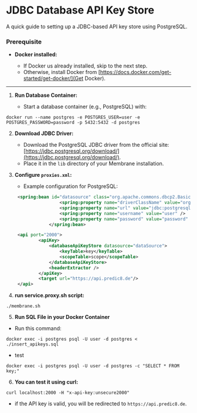 # JDBC Database API Key Store

A quick guide to setting up a JDBC-based API key store using PostgreSQL.

### Prerequisite

- **Docker installed:**

    - If Docker us already installed, skip to the next step.
    - Otherwise, install Docker from [https://docs.docker.com/get-started/get-docker/](Get Docker).

---

1. **Run Database Container:**

    - Start a database container (e.g., PostgreSQL) with:

  ```shell
  docker run --name postgres -e POSTGRES_USER=user -e POSTGRES_PASSWORD=password -p 5432:5432 -d postgres
  ```

2. **Download JDBC Driver:**

    - Download the PostgreSQL JDBC driver from the official
      site: [https://jdbc.postgresql.org/download/](https://jdbc.postgresql.org/download/).
    - Place it in the `lib` directory of your Membrane installation.

3. **Configure `proxies.xml`:**

    - Example configuration for PostgreSQL:

   ```xml
    <spring:bean id="datasource" class="org.apache.commons.dbcp2.BasicDataSource">
                    <spring:property name="driverClassName" value="org.postgresql.Driver" />
                    <spring:property name="url" value="jdbc:postgresql://localhost:5432/postgres" />
                    <spring:property name="username" value="user" />
                    <spring:property name="password" value="password" />
                </spring:bean>
   ```
   ```xml
    <api port="2000">
            <apiKey>
                <databaseApiKeyStore datasource="dataSource">
                    <keyTable>key</keyTable>
                    <scopeTable>scope</scopeTable>
                </databaseApiKeyStore>
                <headerExtractor />
            </apiKey>
            <target url="https://api.predic8.de"/>
    </api>
   ```

4. **run service.proxy.sh script:**

```shell
./membrane.sh
```

5. **Run SQL File in your Docker Container**

- Run this command:

```shell
docker exec -i postgres psql -U user -d postgres < ./insert_apikeys.sql
```

- test

```shell
docker exec -i postgres psql -U user -d postgres -c "SELECT * FROM key;"
```

6. **You can test it using curl:**

```shell
curl localhost:2000 -H "x-api-key:unsecure2000"
```

- if the API key is valid, you will be redirected to ```https://api.predic8.de```.